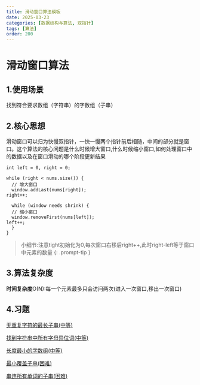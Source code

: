 ```yaml
---
title: 滑动窗口算法模板
date: 2025-03-23
categories: [数据结构与算法, 双指针]
tags: [算法]
order: 200
---
```



# 滑动窗口算法
## 1.使用场景
找到符合要求数组（字符串）的字数组（子串）

## 2.核心思想
滑动窗口可以归为快慢双指针，一快一慢两个指针前后相随，中间的部分就是窗口。这个算法的核心问题是什么时候增大窗口,什么时候缩小窗口,如何处理窗口中的数据以及在窗口滑动的哪个阶段更新结果
```
int left = 0, right = 0;

while (right < nums.size()) {
  // 增大窗口
  window.addLast(nums[right]);
right++;

  while (window needs shrink) {
  // 缩小窗口
  window.removeFirst(nums[left]);
left++;
  }
}
```
> 小细节:注意tight初始化为0,每次窗口右移后right++,此时right-left等于窗口中元素的数量
{: .prompt-tip }

## 3.算法复杂度
**时间复杂度**O(N):每一个元素最多只会访问两次(进入一次窗口,移出一次窗口)

## 4.习题
[无重复字符的最长子串(中等)](https://leetcode.cn/problems/longest-substring-without-repeating-characters/description/)

[找到字符串中所有字母异位词(中等)](https://leetcode.cn/problems/find-all-anagrams-in-a-string/description/)

[长度最小的字数组(中等)](https://leetcode.cn/problems/minimum-size-subarray-sum/?envType=study-plan-v2&envId=top-interview-150)

[最小覆盖子串(困难)](https://leetcode.cn/problems/minimum-window-substring/description/)

[串连所有单词的子串(困难)](https://leetcode.cn/problems/substring-with-concatenation-of-all-words/description/?envType=study-plan-v2&envId=top-interview-150)
